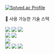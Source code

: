 
[![Solved.ac Profile](http://mazassumnida.wtf/api/v2/generate_badge?boj=willom2c)](https://solved.ac/willom2c/)
<br/>
<br/>
🤔 사용 가능한 기술 스택
<br/>
<br/>
<span>
<img src="https://img.shields.io/badge/HTML5-E34F26?style=plastic&logo=HTML&logoColor=white"/>
<img src="https://img.shields.io/badge/CSS-1572B6?style=plastic&logo=CSS&logoColor=white"/>
<img src="https://img.shields.io/badge/JavaScript-F7DF1E?style=plastic&logo=JavaScript&logoColor=white"/>
</span>
<br/>
<span>
<img src="https://img.shields.io/badge/React-61DAFB?style=plastic&logo=React&logoColor=white"/>
<img src="https://img.shields.io/badge/TypeScript-3178C6?style=plastic&logo=TypeScript&logoColor=white"/>
</span>
<br/>
<span>
<img src="https://img.shields.io/badge/Python-3776AB?style=plastic&logo=Python&logoColor=white"/>
</span>
<br/>
<span>
<img src="https://img.shields.io/badge/Git-F05032?style=plastic&logo=Git&logoColor=white"/>
<img src="https://img.shields.io/badge/Figma-F24E1E?style=plastic&logo=Figma&logoColor=white"/>
<img src="https://img.shields.io/badge/Jira-0052CC?style=plastic&logo=Jira&logoColor=white"/>

</span>
